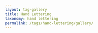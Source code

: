 ```yaml
---
layout: tag-gallery
title: Hand Lettering
taxonomy: hand lettering
permalink: /tags/hand-lettering/gallery/
---
```

